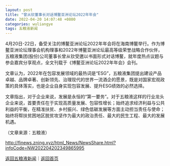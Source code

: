 ```yaml
---
layout: post
title: "曾从钦董事长对话博鳌亚洲论坛2022年年会"
date: 2022-04-20 14:07:48 +0800
categories: wuliangye
tags: 五粮液新闻
---
```

<p>4月20日-22日，备受关注的博鳌亚洲论坛2022年年会将在海南博鳌举行。作为博鳌亚洲论坛理事会机构理事和2022年博鳌亚洲论坛最高等级荣誉战略合作伙伴，五粮液集团(股份)公司董事长曾从钦受邀以书面形式对话博鳌，就年度热点议题与参会嘉宾分享观点，全文刊载于《博鳌亚洲论坛2022年年会》会刊。</p>
 <p>文章认为，2022年在包容发展领域的最热词是“ESG”，五粮液集团提出建设产品卓越、品牌卓著、创新领先、治理现代的世界一流酒企的愿景，既是对国家宏观政策的具体落实，也是企业自身实现包容发展、提升ESG绩效的必然选择。</p>
 <p>文章指出，对于企业来说，发展是永恒的“第一要务”。对于五粮液这样的行业龙头企业来说，首要责任在于实现高质量发展、包容性增长；始终追求经济利益与公共利益的平衡，在精准扶贫、乡村振兴、绿色低碳发展等方面主动担当责任与使命；始终将帮扶贫困地区脱贫攻坚作为最大的政治责任、最大的民生工程、最大的发展机遇。</p><p class="em_media">（文章来源：五粮液）</p>

<http://finews.zning.xyz/html_News/NewsShare.html?infoCode=NW202204202349865995>

[返回五粮液新闻](//finews.withounder.com/category/wuliangye.html)｜[返回首页](//finews.withounder.com/)